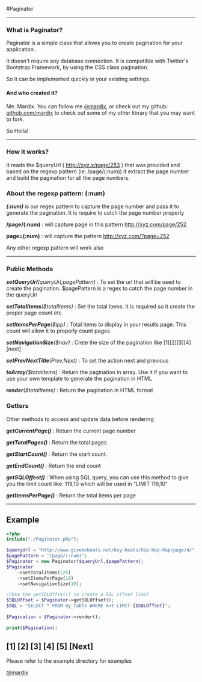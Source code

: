 #Paginator

---

### What is Paginator?

Paginator is a simple class that allows you to create pagination for your application.

It doesn't require any database connection. It is compatible with Twitter's Bootstrap Framework, by using the CSS class pagination.

So it can be implemented quickly in your existing settings.




#### And who created it?
Me. Mardix. You can follow me  [@mardix](http://twitter.com/mardix), or check out my github: [github.com/mardix](https://github.com/mardix) to check out some of my other library that you may want to fork.

So Holla!


---

### How it works?

It reads the $queryUrl ( http://xyz.x/page/253 ) that was provided and based on the regexp pattern (ie: /page/(:num)) it extract the page number and build the pagination for all the page numbers.



### About the regexp pattern: **(:num)**


***(:num)*** is our regex pattern to capture the page number and pass it to generate the pagination. It is require to catch the page number properly
 
**/page/(:num)** : will capture page in this pattern http://xyz.com/page/252
 
**page=(:num)** : will capture the pattern http://xyz.com/?page=252

Any other regexp pattern will work also

---

### Public Methods

  
***setQueryUrl**($queryUrl,$pagePattern)*  : To set the url that will be used to create the pagination. $pagePattern is a regex to catch the page number in the queryUrl
  
***setTotalItems**($totalItems)*         : Set the total items. It is required so it create the proper page count etc
  
***setItemsPerPage**($ipp)*                : Total items to display in your results page. This count will allow it to properly count pages
  
***setNavigationSize**($nav)*              : Crete the size of the pagination like [1][2][3][4][next]
  
***setPrevNextTitle**(Prev,Next)*         : To set the action next and previous

***toArray**($totalItems)*                 : Return the pagination in array. Use it if you want to use your own template to generate the pagination in HTML
  
***render**($totalItems)*                  : Return the pagination in HTML format


### Getters
Other methods to access and update data before rendering

***getCurrentPage()***                  : Return the current page number

***getTotalPages()***                   : Return the total pages

***getStartCount()***                   : Return the start count. 

***getEndCount()***                      : Return the end count 

***getSQLOffest()***                     : When using SQL query, you can use this method to give you the limit count like: 119,10 which will be used in "LIMIT 119,10"

***getItemsPerPage()***                  : Return the total items per page


---

## Example

```php
<?php
include("./Paginator.php");

$queryUrl = "http://www.givemebeats.net/buy-beats/Hip-Hop-Rap/page/4/";
$pagePattern = "/page/(:num)";
$Paginator = new Paginator($queryUrl,$pagePattern);
$Paginator
    ->setTotalItems(225) 
    ->setItemsPerPage(10)
    ->setNavigationSize(10);

//Use the getSQLOffset() to create a SQL offset limit 
$SQLOffset = $Paginator->getSQLOffset();
$SQL = "SELECT * FROM my_table WHERE X=Y LIMIT {$SQLOffset}";
         
$Pagination = $Paginator->render();

print($Pagination);

```

[1] [2] [3] [4] [5]  [Next]
---


Please refer to the example directory for examples



 [@mardix](http://twitter.com/mardix)



